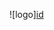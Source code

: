 ![logo][id](http://orig03.deviantart.net/c3f5/f/2012/346/2/b/pikachu_png_____by_directionerlovatic-d5ntkin.png "Pika Pika !")
